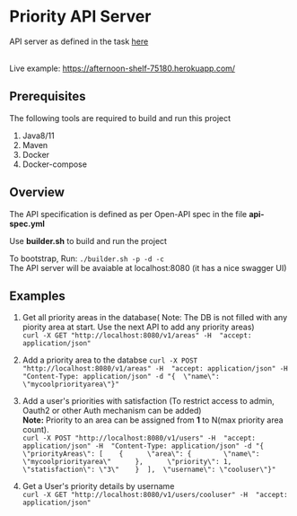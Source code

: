# Priority API Server

API server as defined in the task [here](https://www.notion.so/Tatsam-Hiring-Software-Engineer-Java-Spring-Assignment-f20238a62be44732aacb8f9169449e33)

<br>Live example: https://afternoon-shelf-75180.herokuapp.com/ <br>
## Prerequisites 
The following tools are required to build and run this project<br>
1.  Java8/11
2.  Maven
3. Docker
4. Docker-compose 

## Overview  

The API specification is defined as per Open-API spec in the file **api-spec.yml**<br>

Use **builder.sh** to build and run the project

To bootstrap, Run: `./builder.sh -p -d -c`<br>
The API server will be avaiable at localhost:8080 (it has a nice swagger UI)


## Examples 

1. Get all priority areas in the database( Note: The DB is not filled with any piority area at start. Use the next API to add any priority areas)<br>
   ```curl -X GET "http://localhost:8080/v1/areas" -H  "accept: application/json" ```
2. Add a priority area to the databse
   ``` curl -X POST "http://localhost:8080/v1/areas" -H  "accept: application/json" -H  "Content-Type: application/json" -d "{  \"name\": \"mycoolpriorityarea\"}" ```

3. Add a user's priorities with satisfaction (To restrict access to admin, Oauth2 or other Auth mechanism can be added)<br>
**Note:** Priority to an area can be assigned from **1** to N(max priority area count).<br>
``` curl -X POST "http://localhost:8080/v1/users" -H  "accept: application/json" -H  "Content-Type: application/json" -d "{  \"priorityAreas\": [    {      \"area\": {        \"name\": \"mycoolpriorityarea\"      },      \"priority\": 1,      \"statisfaction\": \"3\"    }  ],  \"username\": \"cooluser\"}" ```

4. Get a User's priority details by username<br>
   ``` curl -X GET "http://localhost:8080/v1/users/cooluser" -H  "accept: application/json" ```